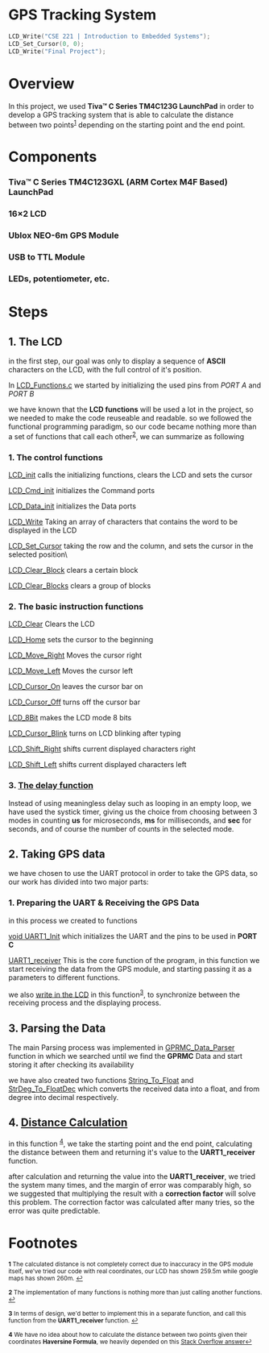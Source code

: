 # GPS Tracking System

```C 
LCD_Write("CSE 221 | Introduction to Embedded Systems");
LCD_Set_Cursor(0, 0);
LCD_Write("Final Project");
```

# Overview

In this project, we used **Tiva™ C Series TM4C123G LaunchPad** in order to develop a GPS tracking system that is able to calculate the distance between two points<sup id="a1">[1](#f1)</sup> depending on the starting point and the end point.


# Components

### Tiva™ C Series TM4C123GXL (ARM Cortex M4F Based) LaunchPad
### 16×2 LCD
### Ublox NEO-6m GPS Module
### USB to TTL Module
### LEDs, potentiometer, etc.

# Steps

## 1. The LCD

in the first step, our goal was only to display a sequence of **ASCII** characters on the LCD, with the full control of it's position.

In [LCD_Functions.c](https://github.com/0ssamaak0/GPS-Tracking-System/blob/main/LCD_Functions.c) we started by initializing the used pins from *PORT A* and *PORT B*

we have known that the **LCD functions** will be used a lot in the project, so we needed to make the code reuseable and readable. so we followed the functional programming paradigm, so our code became nothing more than a set of functions that call each other<sup id="a2">[2](#f2)</sup>, we can summarize as following


### 1. The control functions 
[LCD_init](https://github.com/0ssamaak0/GPS-Tracking-System/blob/main/LCD_Functions.c#L59) calls the initializing functions, clears the LCD and sets the cursor

[LCD_Cmd_init](https://github.com/0ssamaak0/GPS-Tracking-System/blob/main/LCD_Functions.c#L70) initializes the Command ports

[LCD_Data_init](https://github.com/0ssamaak0/GPS-Tracking-System/blob/main/LCD_Functions.c#L87) initializes the Data ports

[LCD_Write](https://github.com/0ssamaak0/GPS-Tracking-System/blob/main/LCD_Functions.c#L135)
Taking an array of characters that contains the word to be displayed in the LCD

[LCD_Set_Cursor](https://github.com/0ssamaak0/GPS-Tracking-System/blob/main/LCD_Functions.c#L144) taking the row and the column, and sets the cursor in the selected position\

[LCD_Clear_Block](https://github.com/0ssamaak0/GPS-Tracking-System/blob/main/LCD_Functions.c#L164)
clears a certain block

[LCD_Clear_Blocks](https://github.com/0ssamaak0/GPS-Tracking-System/blob/main/LCD_Functions.c#L170)
clears a group of blocks

### 2. The basic instruction functions


[LCD_Clear](https://github.com/0ssamaak0/GPS-Tracking-System/blob/main/LCD_Functions.c#L158)
Clears the LCD

[LCD_Home](https://github.com/0ssamaak0/GPS-Tracking-System/blob/main/LCD_Functions.c#L185)
sets the cursor to the beginning

[LCD_Move_Right](https://github.com/0ssamaak0/GPS-Tracking-System/blob/main/LCD_Functions.c#L190)
Moves the cursor right

[LCD_Move_Left](https://github.com/0ssamaak0/GPS-Tracking-System/blob/main/LCD_Functions.c#L195)
Moves the cursor left

[LCD_Cursor_On](https://github.com/0ssamaak0/GPS-Tracking-System/blob/main/LCD_Functions.c#L200)
leaves the cursor bar on

[LCD_Cursor_Off](https://github.com/0ssamaak0/GPS-Tracking-System/blob/main/LCD_Functions.c#L205)
turns off the cursor bar

[LCD_8Bit](https://github.com/0ssamaak0/GPS-Tracking-System/blob/main/LCD_Functions.c#L215)
makes the LCD mode 8 bits

[LCD_Cursor_Blink](https://github.com/0ssamaak0/GPS-Tracking-System/blob/main/LCD_Functions.c#210)
turns on LCD blinking after typing

[LCD_Shift_Right](https://github.com/0ssamaak0/GPS-Tracking-System/blob/main/LCD_Functions.c#220)
shifts current displayed characters right

[LCD_Shift_Left](https://github.com/0ssamaak0/GPS-Tracking-System/blob/main/LCD_Functions.c#225)
shifts current displayed characters left

### 3. [The delay function](https://github.com/0ssamaak0/GPS-Tracking-System/blob/main/LCD_Functions.c#L234)

Instead of using meaningless delay such as looping in an empty loop, we have used the systick timer, giving us the choice from choosing between 3 modes in counting **us** for microseconds, **ms** for milliseconds, and **sec** for seconds, and of course the number of counts in the selected mode.


## 2. Taking GPS data
we have chosen to use the UART protocol in order to take the GPS data, so our work has divided into two major parts:

### 1. Preparing the UART & Receiving the GPS Data
in this process we created to functions

[void UART1_Init](https://github.com/0ssamaak0/GPS-Tracking-System/blob/main/Project.ino#L94)
which initializes the UART and the pins to be used in **PORT C**

[UART1_receiver](https://github.com/0ssamaak0/GPS-Tracking-System/blob/main/Project.ino#L123)
This is the core function of the program, in this function we start receiving the data from the GPS module, and starting passing it as a parameters to different functions.

we also [write in the LCD](https://github.com/0ssamaak0/GPS-Tracking-System/blob/main/Project.ino#L132) in this function<sup id="a3">[3](#f3)</sup>, to synchronize between the receiving process and the displaying process.

## 3. Parsing the Data
The main Parsing process was implemented in [GPRMC_Data_Parser](https://github.com/0ssamaak0/GPS-Tracking-System/blob/main/LCD_Functions.c#L182) function in which we searched until we find the **GPRMC** Data and start storing it after checking its availability 

we have also created two functions [String_To_Float](https://github.com/0ssamaak0/GPS-Tracking-System/blob/main/Project.ino#L286) and [StrDeg_To_FloatDec](https://github.com/0ssamaak0/GPS-Tracking-System/blob/main/Project.ino#L298) which converts the received data into a float, and from degree into decimal respectively.

## 4. [Distance Calculation](https://github.com/0ssamaak0/GPS-Tracking-System/blob/main/Project.ino#L341)


in this function <sup id="4">[4](#f4)</sup>, we take the starting point and the end point,  calculating the distance between them and returning it's value to the **UART1_receiver** function.

after calculation and returning the value into the **UART1_receiver**, we tried the system many times, and the margin of error was comparably high, so we suggested that multiplying the result with a **correction factor** will solve this problem. The correction factor was calculated after many tries, so the error was quite predictable. 


# Footnotes
<sup><b id="f1">1</b> The calculated distance is not completely correct due to inaccuracy in the GPS module itself, we've tried our code with real coordinates, our LCD has shown 259.5m while google maps has shown 260m. [↩](#a1)</sup>

<sup><b id="f2">2</b> The implementation of many functions is nothing more than just calling another functions. [↩](#a2)</sup>

<sup><b id="f3">3</b> In terms of design, we'd better to implement this in a separate function, and call this function from the **UART1_receiver** function. [↩](#a3)</sup>

<sup><b id = "f4">4</b> We have no idea about how to calculate the distance between two points given their coordinates **Haversine Formula**, we heavily depended on this [Stack Overflow answer](https://stackoverflow.com/questions/27928/calculate-distance-between-two-latitude-longitude-points-haversine-formula)[↩](#a4)</sub>

